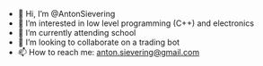 - 👋 Hi, I’m @AntonSievering
- 👀 I’m interested in low level programming (C++) and electronics
- 🌱 I’m currently attending school
- 💞️ I’m looking to collaborate on a trading bot
- 📫 How to reach me: anton.sievering@gmail.com

<!---
AntonSievering/AntonSievering is a ✨ special ✨ repository because its `README.md` (this file) appears on your GitHub profile.
You can click the Preview link to take a look at your changes.
--->
